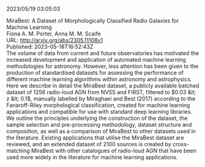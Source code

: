 2023/05/19 03:05:03  

MiraBest: A Dataset of Morphologically Classified Radio Galaxies for
  Machine Learning  
Fiona A. M. Porter, Anna M. M. Scaife  
URL: http://arxiv.org/abs/2305.11108v1  
Published: 2023-05-18T16:52:43Z  
  The volume of data from current and future observatories has motivated the increased development and application of automated machine learning methodologies for astronomy. However, less attention has been given to the production of standardised datasets for assessing the performance of different machine learning algorithms within astronomy and astrophysics. Here we describe in detail the MiraBest dataset, a publicly available batched dataset of 1256 radio-loud AGN from NVSS and FIRST, filtered to $0.03 &lt; z &lt; 0.1$, manually labelled by Miraghaei and Best (2017) according to the Fanaroff-Riley morphological classification, created for machine learning applications and compatible for use with standard deep learning libraries. We outline the principles underlying the construction of the dataset, the sample selection and pre-processing methodology, dataset structure and composition, as well as a comparison of MiraBest to other datasets used in the literature. Existing applications that utilise the MiraBest dataset are reviewed, and an extended dataset of 2100 sources is created by cross-matching MiraBest with other catalogues of radio-loud AGN that have been used more widely in the literature for machine learning applications.   

